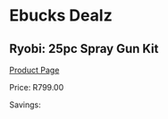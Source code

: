 
# Ebucks Dealz
## Ryobi: 25pc Spray Gun Kit
[Product Page](https://www.ebucks.com/web/shop/productSelected.do?prodId=335447816&catId=336131644)

Price: R799.00

Savings: 


	